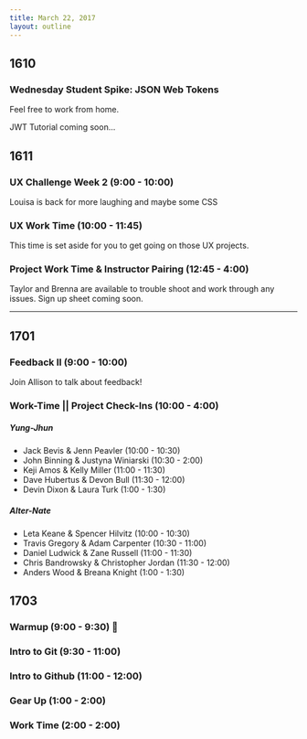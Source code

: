 ```yaml
---
title: March 22, 2017
layout: outline
---
```


## 1610

### Wednesday Student Spike: JSON Web Tokens
Feel free to work from home.

JWT Tutorial coming soon...

## 1611

### UX Challenge Week 2 (9:00 - 10:00)  
Louisa is back for more laughing and maybe some CSS

### UX Work Time (10:00 - 11:45)  
This time is set aside for you to get going on those UX projects.

### Project Work Time & Instructor Pairing (12:45 - 4:00)
Taylor and Brenna are available to trouble shoot and work through any issues. Sign up sheet coming soon.  


-----------------------------------------------

## 1701

### Feedback II (9:00 - 10:00)

Join Allison to talk about feedback!

### Work-Time || Project Check-Ins (10:00 - 4:00)

##### Yung-Jhun

* Jack Bevis & Jenn Peavler (10:00 - 10:30)
* John Binning & Justyna Winiarski (10:30 - 2:00)
* Keji Amos & Kelly Miller (11:00 - 11:30)
* Dave Hubertus & Devon Bull (11:30 - 12:00)
* Devin Dixon & Laura Turk (1:00 - 1:30)

##### Alter-Nate

* Leta Keane & Spencer Hilvitz (10:00 - 10:30)
* Travis Gregory & Adam Carpenter (10:30 - 11:00)
* Daniel Ludwick & Zane Russell (11:00 - 11:30)
* Chris Bandrowsky & Christopher Jordan (11:30 - 12:00)
* Anders Wood & Breana Knight (1:00 - 1:30)

## 1703

### Warmup (9:00 - 9:30) :muscle:

### Intro to Git (9:30 - 11:00)

### Intro to Github (11:00 - 12:00)

### Gear Up (1:00 - 2:00)

### Work Time (2:00 - 2:00)
